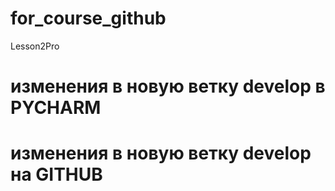# for_course_github
Lesson2Pro
# изменения в новую ветку develop в PYCHARM 
# изменения в новую ветку develop на GITHUB
